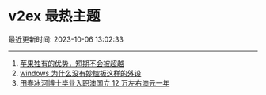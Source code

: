 # v2ex 最热主题

最近更新时间: 2023-10-06 13:02:33

--- 
1. [苹果独有的优势，短期不会被超越](https://www.v2ex.com/t/979136) 
2. [windows 为什么没有妙控板这样的外设](https://www.v2ex.com/t/979129) 
3. [田春冰河博士毕业入职澳国立 12 万左右澳元一年](https://www.v2ex.com/t/979141) 
